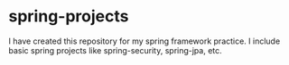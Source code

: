 # spring-projects

I have created this repository for my spring framework practice. I include basic spring projects like spring-security, spring-jpa, etc.
